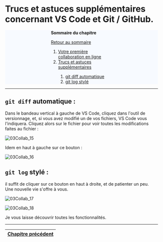 # Trucs et astuces supplémentaires concernant VS Code et Git / GitHub.


<div id="toc_container" style="background-color: #f7faff;">
<div id="toc-wrapper" style="margin-left: auto;margin-right: auto; width: 40%;">
<p class="toc_title"><strong>Sommaire du chapitre</strong></p>
<p><a href="Readme.md">Retour au sommaire</a></p>
<ol class="toc_list" start="1">
  <li><a href="07-FirstContribution.md">Votre première collaboration en ligne</a></li>
  <li><a href="08-AdditionnalTricks.md">Trucs et astuces supplémentaires</a></li>
  <ol>
    <li><a href="08-AdditionnalTricks.md/#diff">git diff automatique</a></li>
    <li><a href="08-AdditionnalTricks.md/#log">git log stylé </a></li>
  </ol>
</ol>
</div>
</div>


------


## `git diff` automatique : <a id="diff"></a>

Dans le bandeau vertical à gauche de VS Code, cliquez dans l'outil de versionnage, et, si vous avez modifié un de vos fichiers, VS Code vous l'indiquera. Cliquez alors sur le fichier pour voir toutes les modifications faites au fichier : 

![03Collab_15](D:/ADN/Formation/Git/pictures/03Collab_15.png)



Idem en haut à gauche sur ce bouton : 

![03Collab_16](D:/ADN/Formation/Git/pictures/03Collab_16.png)

## `git log` stylé : <a id="log"></a>

il suffit de cliquer sur ce bouton en haut à droite, et de patienter un peu. Une nouvelle vie s'offre à vous.

![03Collab_17](D:/ADN/Formation/Git/pictures/03Collab_17.png)

![03Collab_18](D:/ADN/Formation/Git/pictures/03Collab_18.png)

Je vous laisse découvrir toutes les fonctionnalités.


------


| <a href="07-FirstContribution.md">Chapitre précédent</a>  |
|:-------------------:|
